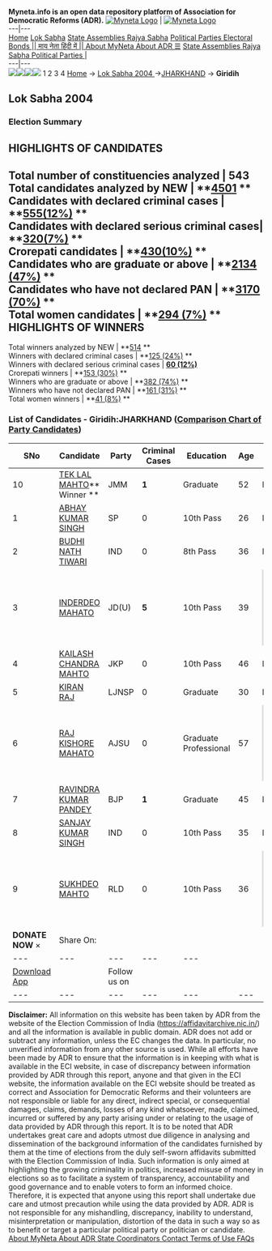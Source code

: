 **Myneta.info is an open data repository platform of Association for Democratic Reforms (ADR).**
[![Myneta Logo](https://www.myneta.info/lib/img/myneta-logo.png)](https://www.myneta.info/) | [![Myneta Logo](https://www.myneta.info/lib/img/adr-logo.png)](https://adrindia.org)  
---|---  
[Home](https://www.myneta.info/) [Lok Sabha](https://www.myneta.info/#ls "Lok Sabha") [ State Assemblies ](https://www.myneta.info/#sa "State Assemblies") [Rajya Sabha](https://www.myneta.info/#rs "Rajya Sabha") [Political Parties ](https://www.myneta.info/party "Political Parties") [ Electoral Bonds ](https://www.myneta.info/electoral_bonds "Electoral Bonds") [ || माय नेता हिंदी में || ](https://translate.google.co.in/translate?prev=hp&hl=en&js=y&u=www.myneta.info&sl=en&tl=hi&history_state0=) [ About MyNeta ](https://adrindia.org/content/about-myneta) [ About ADR ](https://adrindia.org/about-adr/who-we-are) [☰](javascript:void\(0\))
[ State Assemblies ](https://www.myneta.info/#sa "State Assemblies") [ Rajya Sabha ](https://www.myneta.info/#rs "Rajya Sabha") [ Political Parties ](https://www.myneta.info/party "Political Parties")
|   
---|---  
![](https://www.myneta.info/lib/img/banner/banner-1.png)![](https://www.myneta.info/lib/img/banner/banner-2.png)![](https://www.myneta.info/lib/img/banner/banner-3.png)![](https://www.myneta.info/lib/img/banner/banner-4.png)
1  2  3  4 
[Home](https://www.myneta.info/) → [Lok Sabha 2004 ](https://www.myneta.info/loksabha2004/)→[JHARKHAND](https://www.myneta.info/loksabha2004/index.php?action=show_constituencies&state_id=27) → **Giridih**
### 
## Lok Sabha 2004 
###  Election Summary 
HIGHLIGHTS OF CANDIDATES  
---  
Total number of constituencies analyzed |  543   
Total candidates analyzed by NEW | **[4501](https://www.myneta.info/loksabha2004/index.php?action=summary&subAction=candidates_analyzed&sort=candidate#summary) **  
Candidates with declared criminal cases | **[555(12%)](https://www.myneta.info/loksabha2004/index.php?action=summary&subAction=crime&sort=candidate#summary) **  
Candidates with declared serious criminal cases| **[320(7%)](https://www.myneta.info/loksabha2004/index.php?action=summary&subAction=serious_crime&sort=candidate#summary) **  
Crorepati candidates | **[430(10%)](https://www.myneta.info/loksabha2004/index.php?action=summary&subAction=crorepati&sort=candidate#summary) **  
Candidates who are graduate or above | **[2134 (47%)](https://www.myneta.info/loksabha2004/index.php?action=summary&subAction=education&sort=candidate#summary) **  
Candidates who have not declared PAN | **[3170 (70%)](https://www.myneta.info/loksabha2004/index.php?action=summary&subAction=without_pan&sort=candidate#summary) **  
Total women candidates | **[294 (7%)](https://www.myneta.info/loksabha2004/index.php?action=summary&subAction=women_candidate&sort=candidate#summary) **  
HIGHLIGHTS OF WINNERS  
---  
Total winners analyzed by NEW | **[514](https://www.myneta.info/loksabha2004/index.php?action=summary&subAction=winner_analyzed&sort=candidate#summary) **  
Winners with declared criminal cases | **[125 (24%)](https://www.myneta.info/loksabha2004/index.php?action=summary&subAction=winner_crime&sort=candidate#summary) **  
Winners with declared serious criminal cases | **[60 (12%)](https://www.myneta.info/loksabha2004/index.php?action=summary&subAction=winner_serious_crime&sort=candidate#summary)**  
Crorepati winners | **[153 (30%)](https://www.myneta.info/loksabha2004/index.php?action=summary&subAction=winner_crorepati&sort=candidate#summary) **  
Winners who are graduate or above | **[382 (74%)](https://www.myneta.info/loksabha2004/index.php?action=summary&subAction=winner_education&sort=candidate#summary) **  
Winners who have not declared PAN | **[161 (31%)](https://www.myneta.info/loksabha2004/index.php?action=summary&subAction=winner_without_pan&sort=candidate#summary) **  
Total women winners | **[41 (8%)](https://www.myneta.info/loksabha2004/index.php?action=summary&subAction=winner_women&sort=candidate#summary) **  
### List of Candidates - Giridih:JHARKHAND ([Comparison Chart of Party Candidates](https://www.myneta.info/loksabha2004/comparisonchart.php?constituency_id=167))
SNo | Candidate| Party| Criminal Cases| Education| Age| Total Assets| Liabilities  
---|---|---|---|---|---|---|---  
10  | [TEK LAL MAHTO](https://www.myneta.info/loksabha2004/candidate.php?candidate_id=1504)** Winner ** | JMM | **1** | Graduate| 52 | Rs 6,25,000 ~ 6 Lacs+ | Rs 0 ~   
1  | [ABHAY KUMAR SINGH](https://www.myneta.info/loksabha2004/candidate.php?candidate_id=1511) | SP | 0 | 10th Pass| 26 | Rs 1,00,000 ~ 1 Lacs+ | Rs 0 ~   
2  | [BUDHI NATH TIWARI](https://www.myneta.info/loksabha2004/candidate.php?candidate_id=1515) | IND | 0 | 8th Pass| 36 | Rs 4,70,000 ~ 4 Lacs+ | Rs 0 ~   
3  | [INDERDEO MAHATO](https://www.myneta.info/loksabha2004/candidate.php?candidate_id=1506) | JD(U) | **5** | 10th Pass| 39 | ![](https://myneta.info/image_v2.php?myneta_folder=loksabha2004&candidate_id=1506&col=ta) | ![](https://myneta.info/image_v2.php?myneta_folder=loksabha2004&candidate_id=1506&col=lia)  
4  | [KAILASH CHANDRA MAHTO](https://www.myneta.info/loksabha2004/candidate.php?candidate_id=1513) | JKP | 0 | 10th Pass| 46 | Nil | Rs 0 ~   
5  | [KIRAN RAJ](https://www.myneta.info/loksabha2004/candidate.php?candidate_id=1514) | LJNSP | 0 | Graduate| 30 | Rs 5,28,021 ~ 5 Lacs+ | Rs 0 ~   
6  | [RAJ KISHORE MAHATO](https://www.myneta.info/loksabha2004/candidate.php?candidate_id=1507) | AJSU | 0 | Graduate Professional| 57 | ![](https://myneta.info/image_v2.php?myneta_folder=loksabha2004&candidate_id=1507&col=ta) | ![](https://myneta.info/image_v2.php?myneta_folder=loksabha2004&candidate_id=1507&col=lia)  
7  | [RAVINDRA KUMAR PANDEY](https://www.myneta.info/loksabha2004/candidate.php?candidate_id=1505) | BJP | **1** | Graduate| 45 | Rs 2,00,98,807 ~ 2 Crore+ | Rs 29,48,961 ~ 29 Lacs+  
8  | [SANJAY KUMAR SINGH](https://www.myneta.info/loksabha2004/candidate.php?candidate_id=1509) | IND | 0 | 10th Pass| 35 | Rs 30,000 ~ 30 Thou+ | Rs 0 ~   
9  | [SUKHDEO MAHTO](https://www.myneta.info/loksabha2004/candidate.php?candidate_id=1512) | RLD | 0 | 10th Pass| 36 | ![](https://myneta.info/image_v2.php?myneta_folder=loksabha2004&candidate_id=1512&col=ta) | ![](https://myneta.info/image_v2.php?myneta_folder=loksabha2004&candidate_id=1512&col=lia)  
|  **DONATE NOW** × |  Share On:  | [](https://api.whatsapp.com/send?text=https%3A%2F%2Fmyneta.info%2Fpunjab2022%2Findex.php%3Faction%3Dshow_constituencies%26state_id%3D19) | [](https://www.facebook.com/sharer/sharer.php?u=https%3A%2F%2Fmyneta.info%2Fpunjab2022%2Findex.php%3Faction%3Dshow_constituencies%26state_id%3D19) | [](https://twitter.com/share?url=https%3A%2F%2Fmyneta.info%2Fpunjab2022%2Findex.php%3Faction%3Dshow_constituencies%26state_id%3D19)  
---|---|---|---|---  
| [ Download App ](https://play.google.com/store/apps/details?id=com.webrosoft.myneta1&pcampaignid=pcampaignidMKT-Other-global-all-co-prtnr-py-PartBadge-Mar2515-1) | [](https://play.google.com/store/apps/details?id=com.webrosoft.myneta1&pcampaignid=pcampaignidMKT-Other-global-all-co-prtnr-py-PartBadge-Mar2515-1) |  Follow us on  | [](https://www.facebook.com/adrindia.org/) | [](https://twitter.com/adrspeaks) | [](https://groups.google.com/g/national-election-watch?hl=en&pli=1) | [](https://www.instagram.com/adrspeaks/) | [](https://www.youtube.com/user/adrspeaks) | [](https://sharechat.com/profile/adrspeaks)  
---|---|---|---|---|---|---|---|---  
**Disclaimer:** All information on this website has been taken by ADR from the website of the Election Commission of India (https://affidavitarchive.nic.in/) and all the information is available in public domain. ADR does not add or subtract any information, unless the EC changes the data. In particular, no unverified information from any other source is used. While all efforts have been made by ADR to ensure that the information is in keeping with what is available in the ECI website, in case of discrepancy between information provided by ADR through this report, anyone and that given in the ECI website, the information available on the ECI website should be treated as correct and Association for Democratic Reforms and their volunteers are not responsible or liable for any direct, indirect special, or consequential damages, claims, demands, losses of any kind whatsoever, made, claimed, incurred or suffered by any party arising under or relating to the usage of data provided by ADR through this report. It is to be noted that ADR undertakes great care and adopts utmost due diligence in analysing and dissemination of the background information of the candidates furnished by them at the time of elections from the duly self-sworn affidavits submitted with the Election Commission of India. Such information is only aimed at highlighting the growing criminality in politics, increased misuse of money in elections so as to facilitate a system of transparency, accountability and good governance and to enable voters to form an informed choice. Therefore, it is expected that anyone using this report shall undertake due care and utmost precaution while using the data provided by ADR. ADR is not responsible for any mishandling, discrepancy, inability to understand, misinterpretation or manipulation, distortion of the data in such a way so as to benefit or target a particular political party or politician or candidate. 
[ About MyNeta ](https://adrindia.org/content/about-myneta) [ About ADR ](https://adrindia.org/about-adr/who-we-are) [ State Coordinators ](https://adrindia.org/about-adr/state-coordinators) [ Contact ](https://adrindia.org/contact-us) [ Terms of Use ](https://adrindia.org/content/adr-terms-use) [ FAQs ](https://adrindia.org/content/faqs)
